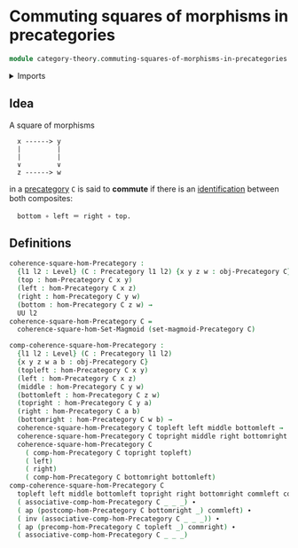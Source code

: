 # Commuting squares of morphisms in precategories

```agda
module category-theory.commuting-squares-of-morphisms-in-precategories where
```

<details><summary>Imports</summary>

```agda
open import category-theory.commuting-squares-of-morphisms-in-set-magmoids
open import category-theory.precategories

open import foundation.action-on-identifications-functions
open import foundation.identity-types
open import foundation.universe-levels
```

</details>

## Idea

A square of morphisms

```text
  x ------> y
  |         |
  |         |
  ∨         ∨
  z ------> w
```

in a [precategory](category-theory.precategories.md) `C` is said to **commute**
if there is an [identification](foundation-core.identity-types.md) between both
composites:

```text
  bottom ∘ left ＝ right ∘ top.
```

## Definitions

```agda
coherence-square-hom-Precategory :
  {l1 l2 : Level} (C : Precategory l1 l2) {x y z w : obj-Precategory C}
  (top : hom-Precategory C x y)
  (left : hom-Precategory C x z)
  (right : hom-Precategory C y w)
  (bottom : hom-Precategory C z w) →
  UU l2
coherence-square-hom-Precategory C =
  coherence-square-hom-Set-Magmoid (set-magmoid-Precategory C)

comp-coherence-square-hom-Precategory :
  {l1 l2 : Level} (C : Precategory l1 l2)
  {x y z w a b : obj-Precategory C}
  (topleft : hom-Precategory C x y)
  (left : hom-Precategory C x z)
  (middle : hom-Precategory C y w)
  (bottomleft : hom-Precategory C z w)
  (topright : hom-Precategory C y a)
  (right : hom-Precategory C a b)
  (bottomright : hom-Precategory C w b) →
  coherence-square-hom-Precategory C topleft left middle bottomleft →
  coherence-square-hom-Precategory C topright middle right bottomright →
  coherence-square-hom-Precategory C
    ( comp-hom-Precategory C topright topleft)
    ( left)
    ( right)
    ( comp-hom-Precategory C bottomright bottomleft)
comp-coherence-square-hom-Precategory C
  topleft left middle bottomleft topright right bottomright commleft commright =
  ( associative-comp-hom-Precategory C _ _ _) ∙
  ( ap (postcomp-hom-Precategory C bottomright _) commleft) ∙
  ( inv (associative-comp-hom-Precategory C _ _ _)) ∙
  ( ap (precomp-hom-Precategory C topleft _) commright) ∙
  ( associative-comp-hom-Precategory C _ _ _)
```
